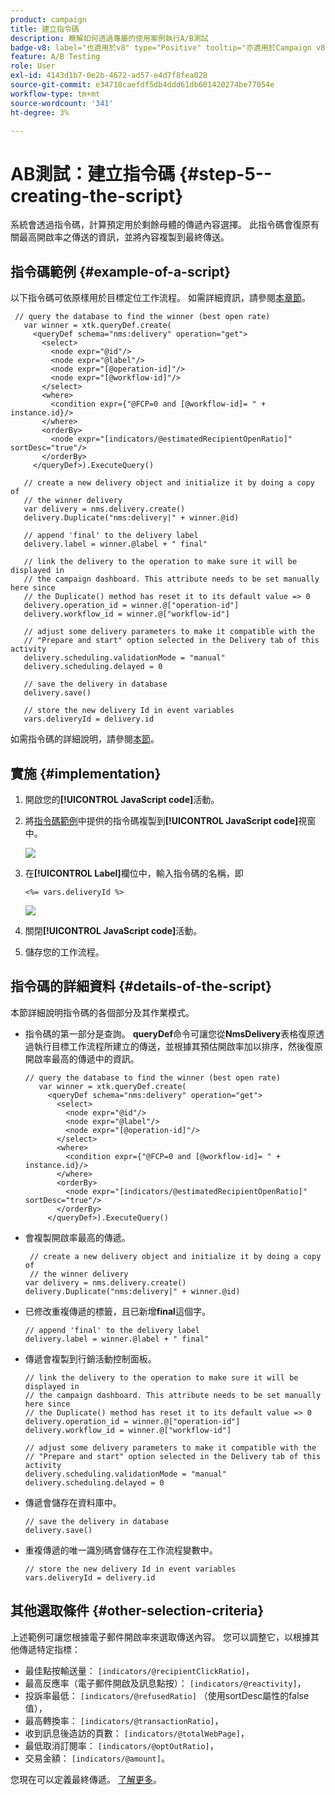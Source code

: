 ```yaml
---
product: campaign
title: 建立指令碼
description: 瞭解如何透過專屬的使用案例執行A/B測試
badge-v8: label="也適用於v8" type="Positive" tooltip="亦適用於Campaign v8"
feature: A/B Testing
role: User
exl-id: 4143d1b7-0e2b-4672-ad57-e4d7f8fea028
source-git-commit: e34718caefdf5db4ddd61db601420274be77054e
workflow-type: tm+mt
source-wordcount: '341'
ht-degree: 3%

---
```


# AB測試：建立指令碼 {#step-5--creating-the-script}


系統會透過指令碼，計算預定用於剩餘母體的傳遞內容選擇。 此指令碼會復原有關最高開啟率之傳送的資訊，並將內容複製到最終傳送。

## 指令碼範例 {#example-of-a-script}

以下指令碼可依原樣用於目標定位工作流程。 如需詳細資訊，請參閱[本章節](#implementation)。

```
 // query the database to find the winner (best open rate)
   var winner = xtk.queryDef.create(
     <queryDef schema="nms:delivery" operation="get">
       <select>
         <node expr="@id"/>
         <node expr="@label"/>
         <node expr="[@operation-id]"/>
         <node expr="[@workflow-id]"/>
       </select>
       <where>
         <condition expr={"@FCP=0 and [@workflow-id]= " + instance.id}/>
       </where>
       <orderBy>
         <node expr="[indicators/@estimatedRecipientOpenRatio]" sortDesc="true"/>
       </orderBy>
     </queryDef>).ExecuteQuery()
   
   // create a new delivery object and initialize it by doing a copy of
   // the winner delivery
   var delivery = nms.delivery.create()
   delivery.Duplicate("nms:delivery|" + winner.@id)

   // append 'final' to the delivery label
   delivery.label = winner.@label + " final"

   // link the delivery to the operation to make sure it will be displayed in
   // the campaign dashboard. This attribute needs to be set manually here since 
   // the Duplicate() method has reset it to its default value => 0
   delivery.operation_id = winner.@["operation-id"]
   delivery.workflow_id = winner.@["workflow-id"]

   // adjust some delivery parameters to make it compatible with the 
   // "Prepare and start" option selected in the Delivery tab of this activity
   delivery.scheduling.validationMode = "manual"
   delivery.scheduling.delayed = 0
 
   // save the delivery in database
   delivery.save()
 
   // store the new delivery Id in event variables
   vars.deliveryId = delivery.id
```

如需指令碼的詳細說明，請參閱[本節](#details-of-the-script)。

## 實施 {#implementation}

1. 開啟您的&#x200B;**[!UICONTROL JavaScript code]**&#x200B;活動。
1. 將[指令碼範例](#example-of-a-script)中提供的指令碼複製到&#x200B;**[!UICONTROL JavaScript code]**&#x200B;視窗中。

   ![](assets/use_case_abtesting_configscript_002.png)

1. 在&#x200B;**[!UICONTROL Label]**&#x200B;欄位中，輸入指令碼的名稱，即

   ```
   <%= vars.deliveryId %>
   ```

   ![](assets/use_case_abtesting_configscript_003.png)

1. 關閉&#x200B;**[!UICONTROL JavaScript code]**&#x200B;活動。
1. 儲存您的工作流程。

## 指令碼的詳細資料 {#details-of-the-script}

本節詳細說明指令碼的各個部分及其作業模式。

* 指令碼的第一部分是查詢。 **queryDef**&#x200B;命令可讓您從&#x200B;**NmsDelivery**&#x200B;表格復原透過執行目標工作流程所建立的傳送，並根據其預估開啟率加以排序，然後復原開啟率最高的傳遞中的資訊。

  ```
  // query the database to find the winner (best open rate)
     var winner = xtk.queryDef.create(
       <queryDef schema="nms:delivery" operation="get">
         <select>
           <node expr="@id"/>
           <node expr="@label"/>
           <node expr="[@operation-id]"/>
         </select>
         <where>
           <condition expr={"@FCP=0 and [@workflow-id]= " + instance.id}/>
         </where>
         <orderBy>
           <node expr="[indicators/@estimatedRecipientOpenRatio]" sortDesc="true"/>
         </orderBy>
       </queryDef>).ExecuteQuery()
  ```

* 會複製開啟率最高的傳遞。

  ```
   // create a new delivery object and initialize it by doing a copy of
   // the winner delivery
  var delivery = nms.delivery.create()
  delivery.Duplicate("nms:delivery|" + winner.@id)
  ```

* 已修改重複傳遞的標籤，且已新增&#x200B;**final**&#x200B;這個字。

  ```
  // append 'final' to the delivery label
  delivery.label = winner.@label + " final"
  ```

* 傳遞會複製到行銷活動控制面板。

  ```
  // link the delivery to the operation to make sure it will be displayed in
  // the campaign dashboard. This attribute needs to be set manually here since 
  // the Duplicate() method has reset it to its default value => 0
  delivery.operation_id = winner.@["operation-id"]
  delivery.workflow_id = winner.@["workflow-id"]
  ```

  ```
  // adjust some delivery parameters to make it compatible with the 
  // "Prepare and start" option selected in the Delivery tab of this activity
  delivery.scheduling.validationMode = "manual"
  delivery.scheduling.delayed = 0
  ```

* 傳遞會儲存在資料庫中。

  ```
  // save the delivery in database
  delivery.save()
  ```

* 重複傳遞的唯一識別碼會儲存在工作流程變數中。

  ```
  // store the new delivery Id in event variables
  vars.deliveryId = delivery.id
  ```

## 其他選取條件 {#other-selection-criteria}

上述範例可讓您根據電子郵件開啟率來選取傳送內容。 您可以調整它，以根據其他傳遞特定指標：

* 最佳點按輸送量： `[indicators/@recipientClickRatio]`，
* 最高反應率（電子郵件開啟及訊息點按）： `[indicators/@reactivity]`，
* 投訴率最低： `[indicators/@refusedRatio]` （使用sortDesc屬性的false值），
* 最高轉換率： `[indicators/@transactionRatio]`，
* 收到訊息後造訪的頁數： `[indicators/@totalWebPage]`，
* 最低取消訂閱率： `[indicators/@optOutRatio]`，
* 交易金額： `[indicators/@amount]`。

您現在可以定義最終傳遞。 [了解更多](a-b-testing-uc-final-delivery.md)。
